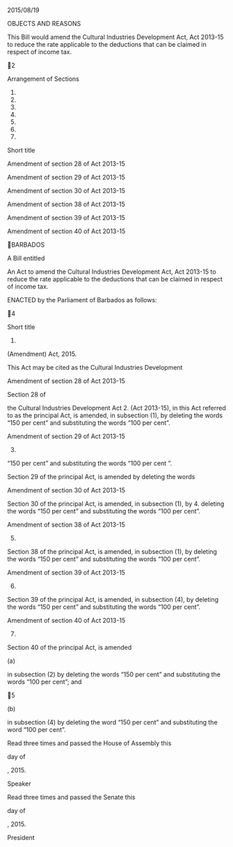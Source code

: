 2015/08/19

OBJECTS AND REASONS

This  Bill  would  amend  the  Cultural  Industries  Development  Act,  Act
2013-15 to reduce the rate applicable to the deductions that can be claimed in
respect of income tax.

2

Arrangement of Sections

1.

2.

3.

4.

5.

6.

7.

Short title

Amendment of section 28 of Act 2013-15

Amendment of section 29 of Act 2013-15

Amendment of section 30 of Act 2013-15

Amendment of section 38 of Act 2013-15

Amendment of section 39 of Act 2013-15

Amendment of section 40 of Act 2013-15

BARBADOS

A Bill entitled

An Act to amend the Cultural Industries Development Act, Act 2013-15 to
reduce the rate applicable to the deductions that can be claimed in respect of
income tax.

ENACTED by the Parliament of Barbados as follows:

4

Short title

1.
(Amendment) Act, 2015.

This  Act  may  be  cited  as  the  Cultural  Industries  Development

Amendment of section 28 of Act 2013-15

Section  28  of

the  Cultural  Industries  Development  Act
2.
(Act  2013-15),  in  this  Act  referred  to  as  the  principal  Act,  is  amended,  in
subsection (1), by deleting the words “150 per cent” and substituting the words
“100 per cent”.

Amendment of section 29 of Act 2013-15

3.
“150 per cent” and substituting the words “100 per cent ”.

Section 29 of the principal Act, is amended by deleting the words

Amendment of section 30 of Act 2013-15

Section 30 of the principal Act, is amended, in subsection (1), by
4.
deleting the words “150 per cent” and substituting the words “100 per cent”.

Amendment of section 38 of Act 2013-15

5.
Section 38 of the principal Act, is amended, in subsection (1), by
deleting the words “150 per cent” and substituting the words “100 per cent”.

Amendment of section 39 of Act 2013-15

6.
Section 39 of the principal Act, is amended, in subsection (4), by
deleting the words “150 per cent” and substituting the words “100 per cent”.

Amendment of section 40 of Act 2013-15

7.

Section 40 of the principal Act, is amended

(a)

in  subsection  (2)  by  deleting  the  words  “150  per  cent”  and
substituting the words “100 per cent”; and

5

(b)

in subsection (4) by deleting the word “150 per cent” and substituting
the word “100 per cent”.

Read three times and passed the House of Assembly this

day of

, 2015.

Speaker

Read three times and passed the Senate this

day of

, 2015.

President


